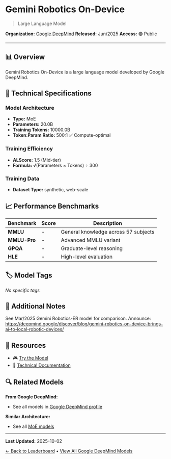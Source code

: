# Gemini Robotics On-Device

> Large Language Model

**Organization:** [Google DeepMind](../../labs/google-deepmind.md)
**Released:** Jun/2025
**Access:** 🟢 Public

---

## 📊 Overview

Gemini Robotics On-Device is a large language model developed by Google DeepMind.

## 🔧 Technical Specifications

### Model Architecture
- **Type:** MoE
- **Parameters:** 20.0B
- **Training Tokens:** 10000.0B
- **Token:Param Ratio:** 500:1 ✅ Compute-optimal

### Training Efficiency
- **ALScore:** 1.5 (Mid-tier)
- **Formula:** √(Parameters × Tokens) ÷ 300

### Training Data
- **Dataset Type:** synthetic, web-scale

## 📈 Performance Benchmarks

| Benchmark | Score | Description |
|-----------|-------|-------------|
| **MMLU** | - | General knowledge across 57 subjects |
| **MMLU-Pro** | - | Advanced MMLU variant |
| **GPQA** | - | Graduate-level reasoning |
| **HLE** | - | High-level evaluation |

## 🏷️ Model Tags

_No specific tags_

## 📝 Additional Notes

See Mar/2025 Gemini Robotics-ER model for comparison. Announce: https://deepmind.google/discover/blog/gemini-robotics-on-device-brings-ai-to-local-robotic-devices/

## 🔗 Resources

- 🎮 [Try the Model](https://docs.google.com/forms/u/0/d/1sM5GqcVMWv-KmKY3TOMpVtQ-lDFeAftQ-d9xQn92jCE/viewform?ts=67cef986&edit_requested=true)
- 📄 [Technical Documentation](https://deepmind.google/discover/blog/gemini-robotics-on-device-brings-ai-to-local-robotic-devices/)

## 🔍 Related Models

**From Google DeepMind:**
- See all models in [Google DeepMind profile](../../labs/google-deepmind.md)

**Similar Architecture:**
- See all [MoE models](../../architectures/moe.md)

---

**Last Updated:** 2025-10-02

[← Back to Leaderboard](../../README.md) • [View All Google DeepMind Models](../../labs/google-deepmind.md)
